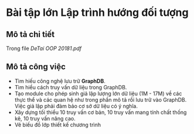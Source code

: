 # Bài tập lớn Lập trình hướng đối tượng

## Mô tả chi tiết 
Trong file *DeTai OOP 20181.pdf*

## Mô tả công việc
- Tìm hiếu công nghệ lưu trữ **GraphDB**.
- Tìm hiểu cách truy vấn dữ liệu trong GraphDB.
- Tạo module cho phép sinh giả lập lượng lớn dữ liệu (1M - 17M) về các thực thể và các quan hệ như trong phần mô tả rồi lưu trữ vào GraphDB. Việc giả lập phải đảm bảo cơ sở dữ liệu có ý nghĩa.
- Xây dựng tối thiểu 10 truy vấn cơ bản, 10 truy vấn mang tính chất thống kê, 10 truy vấn nâng cao.
- Vẽ biếu đồ lớp thiết kế chương trình